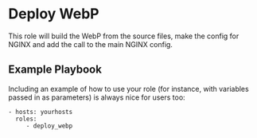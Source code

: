 Deploy WebP
=========

This role will build the WebP from the source files, make the config for NGINX and add the call to the main NGINX config.


Example Playbook
----------------

Including an example of how to use your role (for instance, with variables passed in as parameters) is always nice for users too:

    - hosts: yourhosts
      roles:
         - deploy_webp


